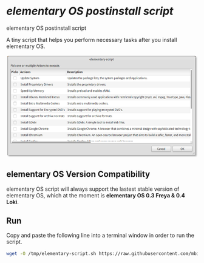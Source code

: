 # _elementary OS postinstall script_
elementary OS postinstall script

A tiny script that helps you perform necessary tasks after you install elementary OS.

![Screenshot](https://github.com/mbilobrk/eOS_postinstall_script/blob/master/Screenshot.png)

## elementary OS Version Compatibility

elementary OS script will always support the lastest stable version of elementary OS, which at the moment is **elementary OS 0.3 Freya & 0.4 Loki**.

## Run

Copy and paste the following line into a terminal window in order to run the script.

```bash
wget -O /tmp/elementary-script.sh https://raw.githubusercontent.com/mbilobrk/elementary-script/master/eOS_postinstall_script.sh && chmod +x /tmp/eOS_postinstall_script.sh && /tmp/eOS_postinstall_script.sh
```
